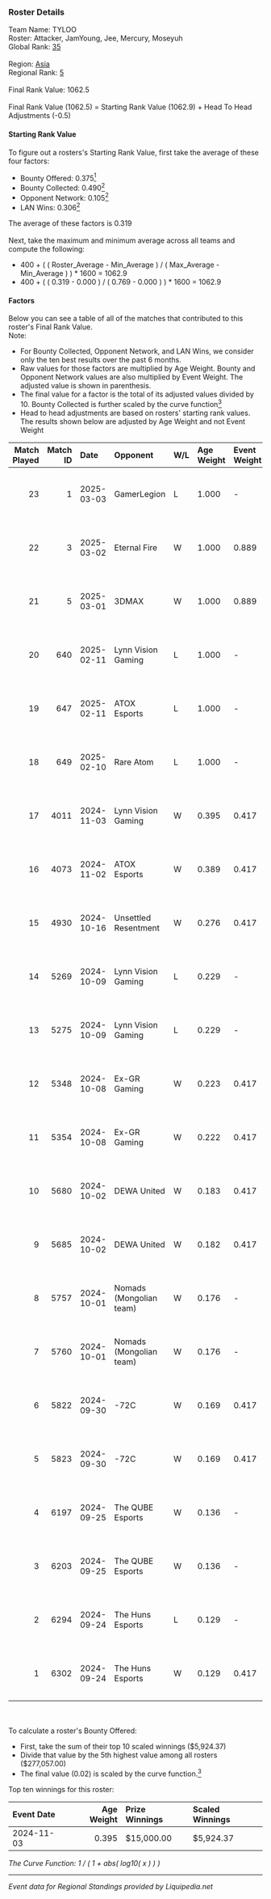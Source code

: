 ### Roster Details<br />
Team Name: TYLOO<br />
Roster: Attacker, JamYoung, Jee, Mercury, Moseyuh<br />
Global Rank: [35](../standings_global.md)<br />
<br />
Region: [Asia]( ../standings_asia.md)<br />
Regional Rank: [5]( ../standings_asia.md)<br />
<br />
Final Rank Value:  1062.5<br />
<br />
Final Rank Value (1062.5) = Starting Rank Value (1062.9) + Head To Head Adjustments (-0.5)<br />

#### Starting Rank Value<br />
To figure out a rosters's Starting Rank Value, first take the average of these four factors:<br />
- Bounty Offered: 0.375[<sup>1</sup>](#table2)
- Bounty Collected: 0.490[<sup>2</sup>](#table1)
- Opponent Network: 0.105[<sup>2</sup>](#table1)
- LAN Wins: 0.306[<sup>2</sup>](#table1)

The average of these factors is 0.319<br />
<br />
Next, take the maximum and minimum average across all teams and compute the following:<br />
- 400 + ( ( Roster_Average - Min_Average ) / ( Max_Average - Min_Average ) ) * 1600 = 1062.9
- 400 + ( ( 0.319 - 0.000 ) / ( 0.769 - 0.000 ) ) * 1600 = 1062.9


#### Factors<br />
Below you can see a table of all of the matches that contributed to this roster's Final Rank Value.<br />
Note:<br />

- For Bounty Collected, Opponent Network, and LAN Wins, we consider only the ten best results over the past 6 months.
- Raw values for those factors are multiplied by Age Weight. Bounty and Opponent Network values are also multiplied by Event Weight. The adjusted value is shown in parenthesis.
- The final value for a factor is the total of its adjusted values divided by 10. Bounty Collected is further scaled by the curve function[<sup>3</sup>](#curveFunction)
- Head to head adjustments are based on rosters' starting rank values. The results shown below are adjusted by Age Weight and not Event Weight
<span id="table1"></span><br />


| Match Played | Match ID | Date       | Opponent                | W/L | Age Weight | Event Weight | Bounty Collected | Opponent Network | LAN Wins  | H2H Adj. | Roster                                    |
| -: | -: | :- | :- | :- | :- | :- | :- | :- | :- | -: | :- |
|           23 |        1 | 2025-03-03 | GamerLegion             | L   | 1.000      | -            | -                | -                | -         |    -1.70 | Attacker, JamYoung, Jee, Mercury, Moseyuh |
|           22 |        3 | 2025-03-02 | Eternal Fire            | W   | 1.000      | 0.889        | 0.708 (0.629)    | 0.524 (0.466)    | 1 (1.000) |    31.16 | Attacker, JamYoung, Jee, Mercury, Moseyuh |
|           21 |        5 | 2025-03-01 | 3DMAX                   | W   | 1.000      | 0.889        | 0.302 (0.268)    | 0.510 (0.454)    | 1 (1.000) |    30.00 | Attacker, JamYoung, Jee, Mercury, Moseyuh |
|           20 |      640 | 2025-02-11 | Lynn Vision Gaming      | L   | 1.000      | -            | -                | -                | -         |   -22.29 | Attacker, JamYoung, Jee, Mercury, Moseyuh |
|           19 |      647 | 2025-02-11 | ATOX Esports            | L   | 1.000      | -            | -                | -                | -         |   -13.08 | Attacker, JamYoung, Jee, Mercury, Moseyuh |
|           18 |      649 | 2025-02-10 | Rare Atom               | L   | 1.000      | -            | -                | -                | -         |   -23.00 | Attacker, JamYoung, Jee, Mercury, Moseyuh |
|           17 |     4011 | 2024-11-03 | Lynn Vision Gaming      | W   | 0.395      | 0.417        | 0.013 (0.002)    | 0.284 (0.047)    | 1 (0.395) |     3.17 | JamYoung, Jee, Mercury, Moseyuh, Starry   |
|           16 |     4073 | 2024-11-02 | ATOX Esports            | W   | 0.389      | 0.417        | 0.010 (0.002)    | 0.053 (0.009)    | 0 (0.000) |     1.72 | JamYoung, Jee, Mercury, Moseyuh, Starry   |
|           15 |     4930 | 2024-10-16 | Unsettled Resentment    | W   | 0.276      | 0.417        | 0.016 (0.002)    | 0.228 (0.026)    | 0 (0.000) |     1.28 | JamYoung, Jee, Mercury, Moseyuh, Starry   |
|           14 |     5269 | 2024-10-09 | Lynn Vision Gaming      | L   | 0.229      | -            | -                | -                | -         |    -5.48 | JamYoung, Jee, Mercury, Moseyuh, Starry   |
|           13 |     5275 | 2024-10-09 | Lynn Vision Gaming      | L   | 0.229      | -            | -                | -                | -         |    -5.55 | JamYoung, Jee, Mercury, Moseyuh, Starry   |
|           12 |     5348 | 2024-10-08 | Ex-GR Gaming            | W   | 0.223      | 0.417        | 0.013 (0.001)    | 0.074 (0.007)    | 0 (0.000) |     0.85 | JamYoung, Jee, Mercury, Moseyuh, Starry   |
|           11 |     5354 | 2024-10-08 | Ex-GR Gaming            | W   | 0.222      | 0.417        | 0.013 (0.001)    | 0.074 (0.007)    | 0 (0.000) |     0.85 | JamYoung, Jee, Mercury, Moseyuh, Starry   |
|           10 |     5680 | 2024-10-02 | DEWA United             | W   | 0.183      | 0.417        | -                | 0.109 (0.008)    | 0 (0.000) |     0.28 | JamYoung, Jee, Mercury, Moseyuh, Starry   |
|            9 |     5685 | 2024-10-02 | DEWA United             | W   | 0.182      | 0.417        | -                | 0.109 (0.008)    | 0 (0.000) |     0.28 | JamYoung, Jee, Mercury, Moseyuh, Starry   |
|            8 |     5757 | 2024-10-01 | Nomads (Mongolian team) | W   | 0.176      | -            | -                | -                | 0 (0.000) |     0.51 | JamYoung, Jee, Mercury, Moseyuh, Starry   |
|            7 |     5760 | 2024-10-01 | Nomads (Mongolian team) | W   | 0.176      | -            | -                | -                | -         |     0.51 | JamYoung, Jee, Mercury, Moseyuh, Starry   |
|            6 |     5822 | 2024-09-30 | -72C                    | W   | 0.169      | 0.417        | 0.001 (0.000)    | -                | -         |     0.26 | JamYoung, Jee, Mercury, Moseyuh, Starry   |
|            5 |     5823 | 2024-09-30 | -72C                    | W   | 0.169      | 0.417        | 0.001 (0.000)    | -                | -         |     0.27 | JamYoung, Jee, Mercury, Moseyuh, Starry   |
|            4 |     6197 | 2024-09-25 | The QUBE Esports        | W   | 0.136      | -            | -                | -                | -         |     0.19 | JamYoung, Jee, Mercury, Moseyuh, Starry   |
|            3 |     6203 | 2024-09-25 | The QUBE Esports        | W   | 0.136      | -            | -                | -                | -         |     0.19 | JamYoung, Jee, Mercury, Moseyuh, Starry   |
|            2 |     6294 | 2024-09-24 | The Huns Esports        | L   | 0.129      | -            | -                | -                | -         |    -2.48 | JamYoung, Jee, Mercury, Moseyuh, Starry   |
|            1 |     6302 | 2024-09-24 | The Huns Esports        | W   | 0.129      | 0.417        | 0.029 (0.002)    | 0.387 (0.021)    | -         |     1.60 | JamYoung, Jee, Mercury, Moseyuh, Starry   |

<br />
<span id="table2"></span><br />
To calculate a roster's Bounty Offered:<br />

- First, take the sum of their top 10 scaled winnings ($5,924.37)
- Divide that value by the 5th highest value among all rosters ($277,057.00)
- The final value (0.02) is scaled by the curve function.[<sup>3</sup>](#curveFunction)

Top ten winnings for this roster:<br />

| Event Date | Age Weight | Prize Winnings | Scaled Winnings |
| :- | -: | :- | :- |
| 2024-11-03 |      0.395 | $15,000.00     | $5,924.37       |


<span id="curveFunction"></span>_The Curve Function: 1 / ( 1 + abs( log10( x ) ) )_<br />

---
_Event data for Regional Standings provided by Liquipedia.net_<br />
